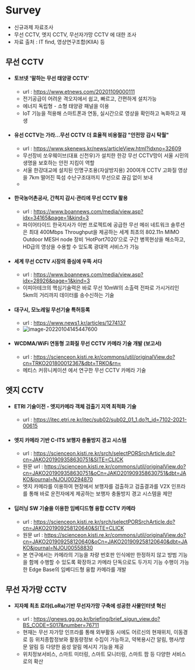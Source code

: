 # Survey

- 신규과제 자료조사
- 무선 CCTV, 엣지 CCTV, 무선자가망 CCTV 에 대한 조사
- 자료 출처 : IT find, 영상연구조합(KIIA) 등





## 무선 CCTV

- #### 토브넷 '말하는 무선 태양광 CCTV' 

  - url : https://www.etnews.com/20201109000111
  - 전기공급이 어려운 격오지에서 쉽고, 빠르고, 간편하게 설치가능
  - 에너지 독립형 - 소형 태양광 패널을 이용
  - IoT 기능을 적용해 스마트폰과 연동, 실시간으로 영상을 확인하고 녹화하고 재생



- #### 유선 CCTV는 가라...무선 CCTV 더 효율적 비용절감 "안전망 감시 탁월"

  - url : https://www.skenews.kr/news/articleView.html?idxno=32609
  - 무선장비 쏘우웨이브(대표 신천우)가 설치한 한강 무선 CCTV망이 서울 시민의 생명을 보호하는 안전 지킴이 역할
  - 서울 한강대교에 설치된 인명구조용(자살방지용) 200여개 CCTV 고화질 영상을 7km 떨어진 뚝섬 수난구조대까지 무선으로 끊김 없이 보내
  - 



- #### 한국농어촌공사, 간척지 감시·관리에 무선 CCTV 활용

  - url : https://www.boannews.com/media/view.asp?idx=34165&page=1&kind=3
  - 파이어타이드 한국지사가 이번 프로젝트에 공급한 무선 메쉬 네트워크 솔루션은 최대 400Mbps Throughput을 제공하는 세계 최초의 802.11n MIMO Outdoor MESH node 장비 ‘HotPort7020’으로 구간 병목현상을 해소하고, HD급의 영상을 수용할 수 있도록 광대역 서비스가 가능



- #### 세계 무선 CCTV 시장의 중심에 우뚝 서다

  - url : https://www.boannews.com/media/view.asp?idx=28926&page=1&kind=3
  - 이피아테크의 핵심기술력은 바로 무선 10mW의 소출력 전파로 가시거리인 5km의 거리까지 데이터를 송수신하는 기술



- #### 대구시, 모노레일 무선기술 특허등록

  - url : https://www.news1.kr/articles/1274137
  - ![image-20220104145447600](C:\Users\KETI\AppData\Roaming\Typora\typora-user-images\image-20220104145447600.png)



- #### WCDMA/WiFi 연동형 고화질 무선 CCTV 카메라 기술 개발 (보고서)

  - url : https://scienceon.kisti.re.kr/commons/util/originalView.do?cn=TRKO201800012367&dbt=TRKO&rn=
  - 메티스 커뮤니케이션 에서 연구한 무선 CCTV 카메라 기술





## 엣지 CCTV

- #### ETRI 기술이전 - 엣지카메라 객체 검출기 지역 최적화 기술

  - url : https://itec.etri.re.kr/itec/sub02/sub02_01_1.do?t_id=7102-2021-00615



- #### 엣지 카메라 기반 C-ITS 보행자 충돌방지 경고 시스템

  - url : https://scienceon.kisti.re.kr/srch/selectPORSrchArticle.do?cn=JAKO201909358630751&SITE=CLICK
  - 원문 url : https://scienceon.kisti.re.kr/commons/util/originalView.do?cn=JAKO201909358630751&oCn=JAKO201909358630751&dbt=JAKO&journal=NJOU00294870
  -  엣지 카메라를 이용하여 현장에서 보행자를 검출하고 검출결과를 V2X 인프라를 통해 바로 운전자에게 제공하는 보행자 충돌방지 경고 시스템을 제안



- #### 딥러닝 SW 기술을 이용한 임베디드형 융합 CCTV 카메라

  - url : https://scienceon.kisti.re.kr/srch/selectPORSrchArticle.do?cn=JAKO201909258120640&SITE=CLICK
  - 원문 url : https://scienceon.kisti.re.kr/commons/util/originalView.do?cn=JAKO201909258120640&oCn=JAKO201909258120640&dbt=JAKO&journal=NJOU00558830
  - 본 연구에서는 카메라의 기능을 차량 번호판 인식에만 한정하지 않고 방범 기능을 함께 수행할 수 있도록 확장하고 카메라 단독으로도 두가지 기능 수행이 가능한 Edge Base의 임베디드형 융합 카메라를 개발



## 무선 자가망 CCTV

- #### 지자체 최초 로라(LoRa)기반 무선자가망 구축에 성공한 사물인터넷 혁신

  - url : https://gnews.gg.go.kr/briefing/brief_sigun_view.do?BS_CODE=S017&number=76711
  - 현재는 무선 자가망 인프라를 통해 외부활동 시에도 어르신의 현재위치, 이동경로 등 위치종합정보와 활동량정보 수집이 가능하고, 약복용시간 알림, 행사/방문 알림 등 다양한 음성 알림 메시지 기능을 제공
  - 위치정보서비스, 스마트 미터링, 스마트 모니터링, 스마트 팜 등 다양한 서비스로의 확산

